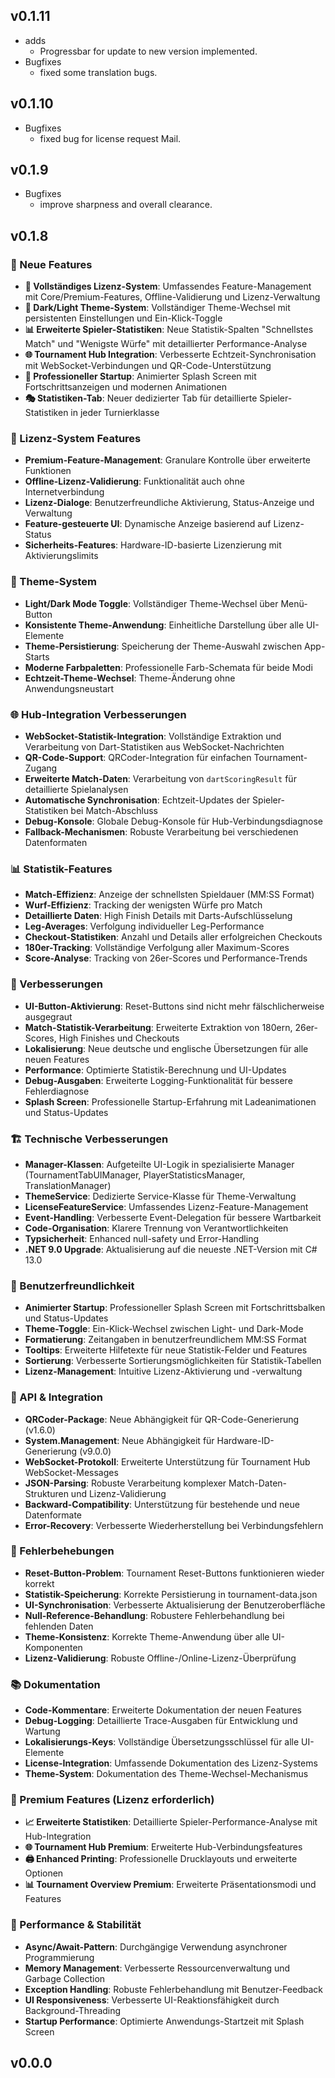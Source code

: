 ﻿## v0.1.11
- adds
	- Progressbar for update to new version implemented. 
- Bugfixes
	- fixed some translation bugs.

## v0.1.10
- Bugfixes
	- fixed bug for license request Mail.

## v0.1.9
- Bugfixes
	- improve sharpness and overall clearance.

## v0.1.8

### 🎯 Neue Features
- **🔑 Vollständiges Lizenz-System**: Umfassendes Feature-Management mit Core/Premium-Features, Offline-Validierung und Lizenz-Verwaltung
- **🎨 Dark/Light Theme-System**: Vollständiger Theme-Wechsel mit persistenten Einstellungen und Ein-Klick-Toggle
- **📊 Erweiterte Spieler-Statistiken**: Neue Statistik-Spalten "Schnellstes Match" und "Wenigste Würfe" mit detaillierter Performance-Analyse
- **🌐 Tournament Hub Integration**: Verbesserte Echtzeit-Synchronisation mit WebSocket-Verbindungen und QR-Code-Unterstützung
- **📱 Professioneller Startup**: Animierter Splash Screen mit Fortschrittsanzeigen und modernen Animationen
- **🎭 Statistiken-Tab**: Neuer dedizierter Tab für detaillierte Spieler-Statistiken in jeder Turnierklasse

### 🔑 Lizenz-System Features
- **Premium-Feature-Management**: Granulare Kontrolle über erweiterte Funktionen
- **Offline-Lizenz-Validierung**: Funktionalität auch ohne Internetverbindung
- **Lizenz-Dialoge**: Benutzerfreundliche Aktivierung, Status-Anzeige und Verwaltung
- **Feature-gesteuerte UI**: Dynamische Anzeige basierend auf Lizenz-Status
- **Sicherheits-Features**: Hardware-ID-basierte Lizenzierung mit Aktivierungslimits

### 🎨 Theme-System
- **Light/Dark Mode Toggle**: Vollständiger Theme-Wechsel über Menü-Button
- **Konsistente Theme-Anwendung**: Einheitliche Darstellung über alle UI-Elemente
- **Theme-Persistierung**: Speicherung der Theme-Auswahl zwischen App-Starts
- **Moderne Farbpaletten**: Professionelle Farb-Schemata für beide Modi
- **Echtzeit-Theme-Wechsel**: Theme-Änderung ohne Anwendungsneustart

### 🌐 Hub-Integration Verbesserungen
- **WebSocket-Statistik-Integration**: Vollständige Extraktion und Verarbeitung von Dart-Statistiken aus WebSocket-Nachrichten
- **QR-Code-Support**: QRCoder-Integration für einfachen Tournament-Zugang
- **Erweiterte Match-Daten**: Verarbeitung von `dartScoringResult` für detaillierte Spielanalysen
- **Automatische Synchronisation**: Echtzeit-Updates der Spieler-Statistiken bei Match-Abschluss
- **Debug-Konsole**: Globale Debug-Konsole für Hub-Verbindungsdiagnose
- **Fallback-Mechanismen**: Robuste Verarbeitung bei verschiedenen Datenformaten

### 📊 Statistik-Features
- **Match-Effizienz**: Anzeige der schnellsten Spieldauer (MM:SS Format)
- **Wurf-Effizienz**: Tracking der wenigsten Würfe pro Match
- **Detaillierte Daten**: High Finish Details mit Darts-Aufschlüsselung
- **Leg-Averages**: Verfolgung individueller Leg-Performance
- **Checkout-Statistiken**: Anzahl und Details aller erfolgreichen Checkouts
- **180er-Tracking**: Vollständige Verfolgung aller Maximum-Scores
- **Score-Analyse**: Tracking von 26er-Scores und Performance-Trends

### 🔧 Verbesserungen
- **UI-Button-Aktivierung**: Reset-Buttons sind nicht mehr fälschlicherweise ausgegraut
- **Match-Statistik-Verarbeitung**: Erweiterte Extraktion von 180ern, 26er-Scores, High Finishes und Checkouts
- **Lokalisierung**: Neue deutsche und englische Übersetzungen für alle neuen Features
- **Performance**: Optimierte Statistik-Berechnung und UI-Updates
- **Debug-Ausgaben**: Erweiterte Logging-Funktionalität für bessere Fehlerdiagnose
- **Splash Screen**: Professionelle Startup-Erfahrung mit Ladeanimationen und Status-Updates

### 🏗️ Technische Verbesserungen
- **Manager-Klassen**: Aufgeteilte UI-Logik in spezialisierte Manager (TournamentTabUIManager, PlayerStatisticsManager, TranslationManager)
- **ThemeService**: Dedizierte Service-Klasse für Theme-Verwaltung
- **LicenseFeatureService**: Umfassendes Lizenz-Feature-Management
- **Event-Handling**: Verbesserte Event-Delegation für bessere Wartbarkeit
- **Code-Organisation**: Klarere Trennung von Verantwortlichkeiten
- **Typsicherheit**: Enhanced null-safety und Error-Handling
- **.NET 9.0 Upgrade**: Aktualisierung auf die neueste .NET-Version mit C# 13.0

### 📱 Benutzerfreundlichkeit
- **Animierter Startup**: Professioneller Splash Screen mit Fortschrittsbalken und Status-Updates
- **Theme-Toggle**: Ein-Klick-Wechsel zwischen Light- und Dark-Mode
- **Formatierung**: Zeitangaben in benutzerfreundlichem MM:SS Format
- **Tooltips**: Erweiterte Hilfetexte für neue Statistik-Felder und Features
- **Sortierung**: Verbesserte Sortierungsmöglichkeiten für Statistik-Tabellen
- **Lizenz-Management**: Intuitive Lizenz-Aktivierung und -verwaltung

### 🔄 API & Integration
- **QRCoder-Package**: Neue Abhängigkeit für QR-Code-Generierung (v1.6.0)
- **System.Management**: Neue Abhängigkeit für Hardware-ID-Generierung (v9.0.0)
- **WebSocket-Protokoll**: Erweiterte Unterstützung für Tournament Hub WebSocket-Messages
- **JSON-Parsing**: Robuste Verarbeitung komplexer Match-Daten-Strukturen und Lizenz-Validierung
- **Backward-Compatibility**: Unterstützung für bestehende und neue Datenformate
- **Error-Recovery**: Verbesserte Wiederherstellung bei Verbindungsfehlern

### 🐛 Fehlerbehebungen
- **Reset-Button-Problem**: Tournament Reset-Buttons funktionieren wieder korrekt
- **Statistik-Speicherung**: Korrekte Persistierung in tournament-data.json
- **UI-Synchronisation**: Verbesserte Aktualisierung der Benutzeroberfläche
- **Null-Reference-Behandlung**: Robustere Fehlerbehandlung bei fehlenden Daten
- **Theme-Konsistenz**: Korrekte Theme-Anwendung über alle UI-Komponenten
- **Lizenz-Validierung**: Robuste Offline-/Online-Lizenz-Überprüfung

### 📚 Dokumentation
- **Code-Kommentare**: Erweiterte Dokumentation der neuen Features
- **Debug-Logging**: Detaillierte Trace-Ausgaben für Entwicklung und Wartung
- **Lokalisierungs-Keys**: Vollständige Übersetzungsschlüssel für alle UI-Elemente
- **License-Integration**: Umfassende Dokumentation des Lizenz-Systems
- **Theme-System**: Dokumentation des Theme-Wechsel-Mechanismus

### 🎁 Premium Features (Lizenz erforderlich)
- **📈 Erweiterte Statistiken**: Detaillierte Spieler-Performance-Analyse mit Hub-Integration
- **🌐 Tournament Hub Premium**: Erweiterte Hub-Verbindungsfeatures
- **🖨️ Enhanced Printing**: Professionelle Drucklayouts und erweiterte Optionen
- **📊 Tournament Overview Premium**: Erweiterte Präsentationsmodi und Features

### 🚀 Performance & Stabilität
- **Async/Await-Pattern**: Durchgängige Verwendung asynchroner Programmierung
- **Memory Management**: Verbesserte Ressourcenverwaltung und Garbage Collection
- **Exception Handling**: Robuste Fehlerbehandlung mit Benutzer-Feedback
- **UI Responsiveness**: Verbesserte UI-Reaktionsfähigkeit durch Background-Threading
- **Startup Performance**: Optimierte Anwendungs-Startzeit mit Splash Screen


## v0.0.0